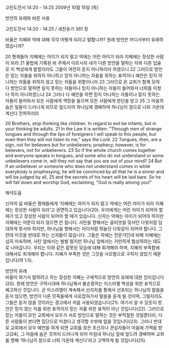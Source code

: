 고린도전서 14:20 - 14:25 
2009년 10월 15일 (목)

방언의 유래와 바른 사용



고린도전서 14:20 - 14:25 / 새찬송가 361 장


바울은 지혜와 악에 대해 각각 어떻게 되라고 말합니까? 
원래 방언은 어디서부터 유래하였습니까?  

20 형제들아 지혜에는 아이가 되지 말고 악에는 어린 아이가 되라 지혜에는 장성한 사람이 되라 21 율법에 기록된 바 주께서 이르시되 내가 다른 방언을 말하는 자와 다른 입술로 이 백성에게 말할지라도 그들이 여전히 듣지 아니하리라 하였으니 22 그러므로 방언은 믿는 자들을 위하지 아니하고 믿지 아니하는 자들을 위하는 표적이나 예언은 믿지 아니하는 자들을 위하지 않고 믿는 자들을 위함이니라 23 그러므로 온 교회가 함께 모여 다 방언으로 말하면 알지 못하는 자들이나 믿지 아니하는 자들이 들어와서 너희를 미쳤다 하지 아니하겠느냐  24 그러나 다 예언을 하면 믿지 아니하는 자들이나 알지 못하는 자들이 들어와서 모든 사람에게 책망을 들으며 모든 사람에게 판단을 받고 25 그 마음의 숨은 일들이 드러나게 되므로 엎드리어 하나님께 경배하며 하나님이 참으로 너희 가운데 계신다 전파하리라    

20 Brothers, stop thinking like children. In regard to evil be infants, but in your thinking be adults. 21 In the Law it is written: "Through men of strange tongues and through the lips of foreigners I will speak to this people, but even then they will not listen to me," says the Lord. 22 Tongues, then, are a sign, not for believers but for unbelievers; prophecy, however, is for believers, not for unbelievers. 23 So if the whole church comes together and everyone speaks in tongues, and some who do not understand or some unbelievers come in, will they not say that you are out of your mind? 24 But if an unbeliever or someone who does not understand comes in while everybody is prophesying, he will be convinced by all that he is a sinner and will be judged by all, 25 and the secrets of his heart will be laid bare. So he will fall down and worship God, exclaiming, "God is really among you!"

해석도움





신자의 삶  바울은 형제들에게 
‘지혜에는 아이가 되지 말고 악에는 어린 아이가 되라 지혜에는 장성한 사람이 되라’고 권면하고 있습니다(20). 우리에게는 어린 아이가 되어야 할 때가 있고 장성한 사람이 되어야 할 때가 있습니다. 신자는 악에는 아이가 되어야 하지만 지혜에는 어른이 되지 않으면 안 됩니다. 사탄을 향해서는 골리앗을 맞서던 다윗처럼 담대하게 맞서야 하지만, 하나님을 향해서는 아이처럼 뛰놀던 다윗같이 되어야 합니다. 그런데 이것을 반대로 하는 신자들이 많습니다. 그들은 악에는 전문가인데 비해 지혜에는 심히 미숙하며, 사탄 앞에서는 벌벌 떨지만 하나님 앞에서는 거만하게 협상하려는 태도로 나아갑니다. 우리는 이와 같은 잘못된 모습에 대해 회개해야 하며, 지혜의 부족함에 대해서도 회개해야 합니다. 지혜가 부족한 것은 그것을 사모함으로 구하지 않았기 때문입니다(약 1:5).               

방언의 유래  
바울이 여기서 말하려고 하는 장성한 지혜는 구체적으로 방언의 유래에 대한 진리입니다(20). 원래 방언은 구약시대에 하나님께서 불순종하는 이스라엘 백성을 위한 표적으로 예고하신 것입니다. 곧 이스라엘이 계속해서 선지자를 통해서 선포되는 하나님의 말씀을 듣지 않으면, 방언이 다른 민족들에게 사로잡혀가서 말씀을 듣게 될 것이며, 그럴지라도 그들은 듣지 않을 것이라는 경고에서 처음 사용되었습니다(21). 여기서 알 수 있듯이 방언은 믿지 않는 자를 위한 표적이지 믿는 자를 위한 표적이 아닌 것입니다(22). 그러므로 믿는 자들이 모인 교회에서 모두가 서로 방언으로 말하는 것은 부적절한 것일뿐더러, 다른 사람들이 본다면 집단으로 미쳤다고 생각할 수밖에 없을 것입니다(23). 그러나 반대로 교회에서 모두 예언을 하게 되면 교회를 찾은 초신자나 관심자들이 마음에 가책을 받고(24), 그 마음에 숨은 것까지 드러나게 되어 마침내 하나님 앞에 엎드려 경배하며 교회를 향해 ‘하나님이 참으로 너희 가운데 계신다’라고 고백하게 될 것입니다(25).